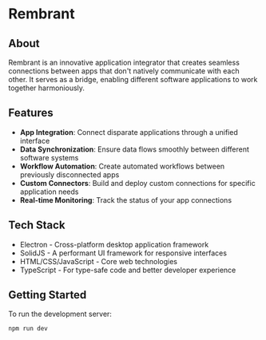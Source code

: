 # Rembrant

## About
Rembrant is an innovative application integrator that creates seamless connections between apps that don't natively communicate with each other. It serves as a bridge, enabling different software applications to work together harmoniously.

## Features
- **App Integration**: Connect disparate applications through a unified interface
- **Data Synchronization**: Ensure data flows smoothly between different software systems
- **Workflow Automation**: Create automated workflows between previously disconnected apps
- **Custom Connectors**: Build and deploy custom connections for specific application needs
- **Real-time Monitoring**: Track the status of your app connections

## Tech Stack
- Electron - Cross-platform desktop application framework
- SolidJS - A performant UI framework for responsive interfaces
- HTML/CSS/JavaScript - Core web technologies
- TypeScript - For type-safe code and better developer experience

## Getting Started
To run the development server:
```bash
npm run dev
